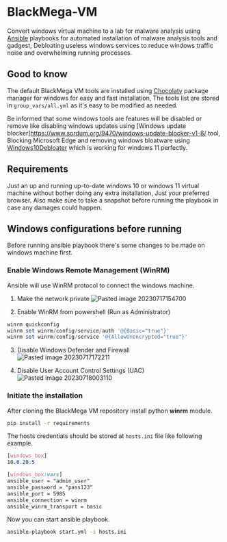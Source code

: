 # BlackMega-VM
Convert windows virtual machine to a lab for malware analysis using [Ansible](https://www.ansible.com/) playbooks for automated installation of malware analysis tools and gadgest, Debloating useless windows services to reduce windows traffic noise and overwhelming running processes.

## Good to know 
The default BlackMega VM tools are installed using [Chocolaty](https://chocolatey.org/) package manager for windows for easy and fast installation, The tools list are stored in `group_vars/all.yml` as it's easy to be modified as needed.

Be informed that some windows tools are features will be disabled or remove like disabling windows updates using [Windows update blocker]https://www.sordum.org/9470/windows-update-blocker-v1-8/ tool, Blocking Microsoft Edge and removing windows bloatware using [Windows10Debloater](https://github.com/Sycnex/Windows10Debloater) which is working for windows 11 perfectly.

## Requirements
Just an up and running up-to-date windows 10 or windows 11 virtual machine without bother doing any extra installation, Just your preferred browser.
Also make sure to take a snapshot before running the playbook in case any damages could happen.

## Windows configurations before running
Before running ansible playbook there's some changes to be made on windows machine first.

### Enable Windows Remote Management (WinRM)
Ansible will use WinRM protocol to connect the windows machine.

1. Make the network private
![Pasted image 20230717154700](https://github.com/r0ttenbeef/BlackMega-VM/assets/48027449/e67ca391-d4a3-400b-9d11-605434a14501)

2. Enable WinRM from powershell (Run as Administrator)
```powershell
winrm quickconfig
winrm set winrm/config/service/auth '@{Basic="true"}'
winrm set winrm/config/service '@{AllowUnencrypted="true"}'
```

3. Disable Windows Defender and Firewall
![Pasted image 20230717172211](https://github.com/r0ttenbeef/BlackMega-VM/assets/48027449/1e87666d-2bcb-454b-9bee-e73182a6f4fa)

4. Disable User Account Control Settings (UAC)
![Pasted image 20230718003110](https://github.com/r0ttenbeef/BlackMega-VM/assets/48027449/d0c84f78-ee5e-4f43-bd29-8cb66b32500d)

### Initiate the installation
After cloning the BlackMega VM repository install python **winrm** module.

```bash
pip install -r requirements
```

The hosts credentials should be stored at `hosts.ini` file like following example.

```css
[windows_box]
10.0.20.5

[windows_box:vars]
ansible_user = "admin_user"
ansible_password = "pass123"
ansible_port = 5985
ansible_connection = winrm
ansible_winrm_transport = basic
```

Now you can start ansible playbook.

```bash
ansible-playbook start.yml -i hosts.ini
```
